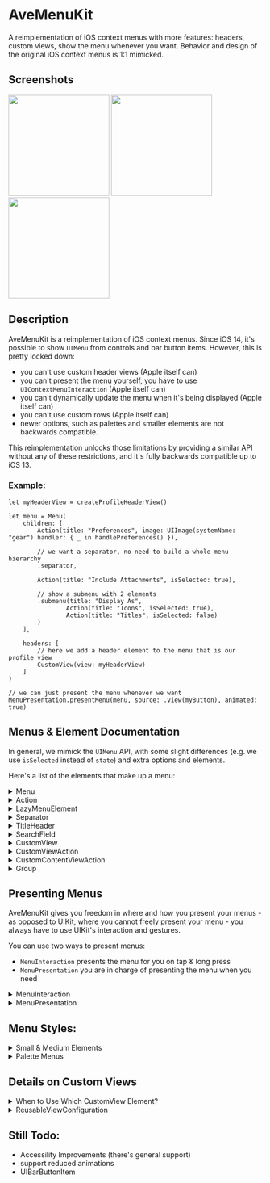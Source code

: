 # AveMenuKit

A reimplementation of iOS context menus with more features: headers, custom views, show the menu whenever you want. Behavior and design of the original iOS context menus is 1:1 mimicked.

## Screenshots

<img src= "https://github.com/user-attachments/assets/934353e1-e682-4b9f-9a12-a2eb651c119e" width=200>
<img src= "https://github.com/user-attachments/assets/a660b754-c9c1-4983-9aeb-0dd71143e30e" width=200>
<img src= "https://github.com/user-attachments/assets/e99c4603-e5ba-45fd-860f-dae191211b97" width=200>

## Description

AveMenuKit is a reimplementation of iOS context menus. Since iOS 14, it's possible to show `UIMenu` from controls and bar button items. However, this is pretty locked down: 

- you can't use custom header views (Apple itself can)
- you can't present the menu yourself, you have to use `UIContextMenuInteraction` (Apple itself can)
- you can't dynamically update the menu when it's being displayed (Apple itself can)
- you can't use custom rows (Apple itself can)
- newer options, such as palettes and smaller elements are not backwards compatible.

This reimplementation unlocks those limitations by providing a similar API without any of these restrictions, and it's fully backwards compatible up to iOS 13.

### Example:

```
let myHeaderView = createProfileHeaderView()

let menu = Menu(
	children: [
		Action(title: "Preferences", image: UIImage(systemName: "gear") handler: { _ in handlePreferences() }),
		
		// we want a separator, no need to build a whole menu hierarchy
		.separator,
		
		Action(title: "Include Attachments", isSelected: true),
		
		// show a submenu with 2 elements
		.submenu(title: "Display As",
				Action(title: "Icons", isSelected: true),
				Action(title: "Titles", isSelected: false)
		)
	],

	headers: [
		// here we add a header element to the menu that is our profile view
		CustomView(view: myHeaderView)
	]
)

// we can just present the menu whenever we want
MenuPresentation.presentMenu(menu, source: .view(myButton), animated: true)

```

## Menus & Element Documentation

In general, we mimick the `UIMenu` API, with some slight differences (e.g. we use `isSelected` instead of `state`) and extra options and elements.

Here's a list of the elements that make up a menu:

<details>
<summary>Menu</summary>

### Menu

A menu shows a list of items and submenus. You can embed a menu into another menu: it's either a submenu that opens on top of the menu or an inline menu by setting the `displaysInline` property to true.

#### Example

A regular (main) menu with different elements:

<img width="277" alt="Main Menu" src="https://github.com/user-attachments/assets/0173bfd8-7bf5-4e84-82f2-f1f218ace014" />

An inline submenu (in the red square):

<img width="267" alt="Image" src="https://github.com/user-attachments/assets/ef72c8c6-1908-49d2-82e4-bc36f7bf6b64" />

An opened non-inline submenu:

<img width="262" alt="Image" src="https://github.com/user-attachments/assets/8e5f220c-5e09-417e-947f-dba80b9feb0d" /> 

#### Properties:
 
- `title` the title of the menu
- `subTitle` the subtitle of the menu
- `image` the image of the menu

##### Attributes

- `isEnabled` if false, the element cannot be selected
- `isDestructive` set this if the element is for a destructive operation
- `isHidden` if set to true, this element won't be shown at all

##### Children

-  `children` the elements that make up this menu
- `headers` elements that will be presented sticky at the top of the menu

##### Configuration

- `preferredElementSize` you can set this to `small` or `medium` to show the elements in this menu in a side-by-side configuration
- `displaysInline` if this is true, a menu that's part of another menu will have it's elements be shown inside of its parent, instead of opening a new submenu
- `displaysAsPalette` displays this menu as a palette. See the `Palette` section
- `betweenMenusSeparatorStyle` this determines if separators are shown between different inline menus
- `onlyDismissesSubMenu` if set to true, tapping an element in this submenu will not dismiss the whole menu, but just close the submenu so we go back to the parent menu.

</details>
<details>
<summary>Action</summary>

### Action

An `Action` is the most common element you see in a menu: it has a title, image and will call a `handler` when it's tapped. An action can also be in a selected state showing a checkmark by setting the `isSelected` flag to true.

#### Example

```
Menu(children: [
  Action(title: "Preferences", image: UIImage(systemName: "gear")),
  Action(title: "Synchronize", image: UIImage(systemName: "cloud"), isEnabled: false),
  Action(title: "Show Categories", image: UIImage(systemName: "bookmark"), isSelected: true),
  Action(title: "Sort By", subtitle: "Newest First", image: UIImage(systemName: "arrow.up.arrow.down")),
  Action(title: "Delete", image: UIImage(systemName: "trash"), isDestructive: true),
])
```
Will result in the following menu:

<img width="262" alt="Image" src="https://github.com/user-attachments/assets/d5aeb231-8ee8-4a3c-bbde-62502cae2a3c" />

##### Properties

- `title` the title of the action
- `subTitle` the subtitle of the action
- `image` the image of the action
- `selectedImage` the image that will be used if `isSelected = true`

##### Attributes

- `isSelected` if true, the item will be shown with a checkmark indicating selection
- `isEnabled` if false, the element cannot be selected
- `isDestructive` set this if the element is for a destructive operation
- `isHidden` if set to true, this element won't be shown at all

##### Interaction
- `handler` the handler that will be invoked when the user taps on the item
- `keepsMenuPresented` if true, the menu will not be dismissed when the user taps on the item

</details>
<details>
<summary>LazyMenuElement</summary>

### LazyMenuElement

A placeholder menu element that will replace itself with the result of a provider callback. You use this to load menu contents on demand. Set the `shouldCache` flag to determine if the provided contents will be cached or not. If not cached, every time the (sub)menu reappears the provider is queried for contents again.


#### Example

```
LazyMenuElement(shouldCache: false, provider: { completion in
  // pretend we are loading data from somewhere that takes 3 seconds
  DispatchQueue.main.asyncAfter(deadline: .now() + 3, execute: {
    completion([
      Action(title: "John"),
      Action(title: "Diane"),
      Action(title: "Peter"),
      Action(title: "Christina"),
    ])
  })
})
```

Will result in the following:

![Image](https://github.com/user-attachments/assets/f496a17c-76ca-4241-bf3a-c58931f52db2)

#### Properties

- `provider` the provider closure that will be called to provide contents. A `completion` handler will be called that should be called with the new contents.
- `shouldCache` if shouldCache is true, once the content is provided it will never be queried again, even if the (sub)menu is hidden and presented later again. If true, the provider will be queried whenever the (sub)menu appears again.
- `isHidden` if set to true, this element won't be shown at all

</details>
<details>
<summary>Separator</summary>

### Separator

Sometimes you just want to show a separator between elements, without introducing a whole submenu that complicate things. This is where `Separator` comes in. It's a separator.

#### Example

```
Separator()
```

The separator is marked in red here:

<img width="272" alt="Image" src="https://github.com/user-attachments/assets/60e37c52-5524-4fc0-991c-010041af6718" />

#### Properties:

- `isHidden` if set to true, this element won't be shown at all

</details>
<details>
<summary>TitleHeader</summary>

### TitleHeader

Sometimes you want to have a title header, without introducing a whole submenu. This is where `TitleHeader` comes in.


#### Example

```
TitleHeader("My Title")
```

The title header is marked in red here:

<img width="267" alt="Image" src="https://github.com/user-attachments/assets/77f49d68-f3c0-4c63-aa37-a6ea8bb65bfc" />

#### Properties:

- `title` the title to show
- `isHidden` if set to true, this element won't be shown at all

</details>
<details>
<summary>SearchField</summary>

### SearchField

Embeds a search field in the menu. Best used as a `headers` element in a (sub)menu.

#### Example

````
// we define a set of languages as Actions
let languages = [
  Action(title: "Dutch"),
  Action(title: "English"),
  Action(title: "French"),
  Action(title: "German"),
  Action(title: "Italian"),
  Action(title: "Spanish"),
  Action(title: "Swedish"),
]

// next we have a search field that on search filters the languages by hiding the elements that don't match'
let searchField = SearchField(placeholder: "Search For a Language", updater: { searchText in
  for language in languages {
    language.isHidden = (searchText.isEmpty == false && language.title?.localizedCaseInsensitiveContains(searchText) == false)
  }
})

// and finally we build a menu with the languages as children and the searchField as a header
return Menu(children: languages, headers: [searchField])
````

This shows as:

![Image](https://github.com/user-attachments/assets/499f6b35-0864-4f9d-9748-029026893fe0)

#### Properties:

- `placeholder` the placeholder that is shown in the search field when the user didn't any text yet
- `searchText` the search text to show in the search field by default. Will be updated when the user types in the search field
- `updater` the callback that will be called when the user types in the search field.
- `shouldAutomaticallyFocusOnAppearance` if true, the search field will become first responder when it appears to the user
- `isEnabled` if false, the search field cannot be focused 
- `isHidden` if set to true, this element won't be shown at all

</details>
<details>
<summary>CustomView</summary>

### CustomView

This allows you to embed a custom view in a menu. The element cannot be highlighted and the custom view can be interacted with by the user (e.g. you can place controls in it). This element is best used a `headers` element.

The view you supply can take up the full width of the menu and is free to determine its own height.

#### Example

```
// a function that creates a header view for us with a profile photo and a name and subtitle
let headerView = createHeaderView()

// next we create an element for it
let customViewElement = CustomView(view: headerView)

let menu = Menu(children: [...], headers: [customViewElement])

```

This results in:

<img width="292" alt="Image" src="https://github.com/user-attachments/assets/ee9b35b8-8912-4fb5-9090-f7a42af90060" />

#### Properties:

- `view` the custom view. This is a `ReusableViewConfiguration` for more flexibility. See the discussion below.
- `isHidden` if set to true, this element won't be shown at all

#### Convenience Initializers:

- `init(view: UIView)` takes an existing view and shows it
- `init(viewProvider: @escaping () -> UIView)` creates the view on demand by calling the `viewProvider` block when needed

#### Reusable Views

If you use `CustomViewAction` as a one-off element, you usually don't need reusablity and can use one of the convenience initializers. However, if you build a __subclass__ or __reusable__ Element, your element can be shown a lot of times and you need to account for __reusability__ by using a full `ReusableViewConfiguration`. 

See the discussion on `ReusableViewConfiguration` below.

</details>
<details>
<summary>CustomViewAction</summary>

### CustomViewAction

This allows you to embed a custom view in a menu and have the highlight and tap the element. When the element is tapped, a handler is called and the menu is dismissed, like a regular `Action`. The custom view cannot be interacted with by the user. 

The view you supply can take up the full width of the menu and is free to determine its own height.

#### Example

```
// a function that creates a header view for us with a profile photo and a name and subtitle
let headerView = createHeaderView()

// next we create an element for it and register a handler
let customViewActionElement = CustomView(view: headerView, handler: { _ in
  print("Selected!") 
})

let menu = Menu(children: [customViewActionElement])

```

This results in:

<img width="292" alt="Image" src="https://github.com/user-attachments/assets/ee9b35b8-8912-4fb5-9090-f7a42af90060" />

#### Properties:

- `view` the custom view. This is a `ReusableViewConfiguration` for more flexibility. See the discussion below.

##### Attributes

- `isEnabled` if false, the element cannot be selected. The custom view can change the appearance of the menu.
- `isDestructive` set this if the element is for a destructive operation. The custom view can change the appearance of the menu.
- `isHidden` if set to true, this element won't be shown at all

##### Interaction
- `handler` the handler that will be invoked when the user taps on the item
- `keepsMenuPresented` if true, the menu will not be dismissed when the user taps on the item

#### Convenience Initializers:

- `init(view: UIView)` takes an existing view and shows it
- `init(viewProvider: @escaping () -> UIView)` creates the view on demand by calling the `viewProvider` block when needed

#### Reusable Views

If you use `CustomViewAction` as a one-off element, you usually don't need reusablity and can use one of the convenience initializers. However, if you build a __subclass__ or __reusable__ MenuElement, your element can be shown a lot of times and you need to account for __reusability__ by using a full `ReusableViewConfiguration`. 

See the discussion on `ReusableViewConfiguration` below.

</details>
<details>
<summary>CustomContentViewAction</summary>

### CustomContentViewAction

This allows you to make a custom `Action` element with a custom view as content and a custom `trailing accessory`. The custom view and trailing accessory are positioned and managed for you, so that it follows the layout of other `Action` elements. E.g, your content might be insetted from the edges of the menu, depending on the configuration of the action and other.

A `CustomContentViewAction` also can show a checkmark and has a `handler` when it is tapped on. The views you provide are not interactable.

#### Example

````
// Our custom content view is a label that shows an attributed string to
// show a (beta) label in a custom font and color.
let contentView = ReusableViewConfiguration.reusableView(
  reuseIdentifier: "MyLabel",
  provider: {
    // simple label - we could do more configuration here if needed
    return UILabel()
  }, updater: { label, metrics, animated in
    // configure our label with the metrics
    label.numberOfLines = metrics.maximumNumberOfLines
    label.textColor = metrics.contentColor
    label.font = metrics.contentFont

    // and set an attributed string as the label text
    let attributedText = NSMutableAttributedString(string: "AutoSummary")
    attributedText.append(NSAttributedString(string: " (beta)", attributes: [
	  .font: UIFont.preferredFont(forTextStyle: .caption1),
	  .foregroundColor: metrics.contentColor.withAlphaComponent(0.5),
	  .baselineOffset: 5,
    ]))
    label.attributedText = attributedText
  }
)

// `Action` can only show images, but we want to show an emoji, so
// our trailing accessory is a `UILabel` that shows an emoji.
//
// We use the `viewClass` variant here, since we don't configure the label
let trailingAccessoryView = ReusableViewConfiguration.reusableView(
  reuseIdentifier: "MyAccessoryLabel",
  viewClass: UILabel.self,
  updater: { label, metrics, animated in
    label.font = metrics.contentFont
    label.numberOfLines = 1
    label.text = "😍"
  }
)

// configure our `CustomContentViewAction`. Notice how we can use the `isSelected` property, just like with regular Actions
let customContentViewAction = CustomContentViewAction(contentView: contentView, trailingAccessoryView: trailingAccessoryView, isSelected: true)

// and create our menu with our custom action
return Menu(children: [
	Action(title: "Preferences", image: UIImage(systemName: "gear")),
	.separator,
	Action(title: "Use Language", image: UIImage(systemName: "globe"), isSelected: true),
	Action(title: "Use Location", image: UIImage(systemName: "location")),
	customContentViewAction
])
````

This results in the following menu, where the bottom element is using a custom content view: notice the `(beta)` label in a different font and color on the title and the use of an emoji as image. 

<img width="269" alt="Image" src="https://github.com/user-attachments/assets/d7b94ca4-4ee8-4776-b51f-519d69680fcb" />

#### Properties:

- `contentView` the custom content view that is placed where the `title` of a normal `Action` is shown. This is a `ReusableViewConfiguration` for more flexibility. See the discussion below.
- `trailingAccessoryView` the trailing accessory view that is placed where the `image` of a normal `Action` is shown. This is a `ReusableViewConfiguration` for more flexibility. See the discussion below.

##### Attributes

- `isSelected` if true, the item will be shown with a checkmark indicating selection
- `isEnabled` if false, the element cannot be selected
- `isDestructive` set this if the element is for a destructive operation
- `isHidden` if set to true, this element won't be shown at all

##### Interaction
- `handler` the handler that will be invoked when the user taps on the item
- `keepsMenuPresented` if true, the menu will not be dismissed when the user taps on the item
   
#### Reusable Views

You usually use this element when you want to provide a __subclass__ or a __reusable__ MenuElement. Because your custom element can be shown a lot of times in a menu, you need to account for __reusability__ for performance reasons. 

See the discussion on `ReusableViewConfiguration` below.

</details>
<details>
<summary>Group</summary>

### Group

This element can be used to logically group a list of other elements - it doesn't do anything. 

You can also use this for subclassing to hide your internal element representation. For example, if you want to provide a `Language` element you could either:

- subclass `Action` and add a `languageCode` property which then sets the `title`. All the original properties of `Action` can still be set, including `title`.
- subclass `Group`, add a `languageCode` property and have an internal `action` element that you override. This way, you don't leak out that you use an `Action` for displaying your contents. See the example below.

#### Example

```
class Language: Group {
  var languageCode: String {
    didSet {
      guard languageCode != oldValue else { return }
      action.title = languageNameFromCode(languageCode)
      setNeedsUpdate()
    }
  }
  
  private let action = UIAction()
  
  public var displayedElements: [MenuElement] {
    return [action]
  }
  
  init(code: String) {
    self.languageCode = code
	action.title = languageNameFromCode(code)
	super.init()
  }
}

let englishLanguageElement = Language(code: "en")
let spanishLanguageElement = Language(code: "es")

let menu = Menu(children: [englishLanguageElement, spanishLanguageElement])
```

As you can see, people instantiating a `Language` subclass Element cannot see how it's internal implementation uses an `Action` row to actual display content.


#### Properties:

- `displayedElements` override this in subclasses to dynamically provide the content of the group
- `isHidden` if set to true, this element won't be shown at all

</details>

## Presenting Menus

AveMenuKit gives you freedom in where and how you present your menus - as opposed to UIKit, where you cannot freely present your menu - you always have to use UIKit's interaction and gestures.

You can use two ways to present menus: 

- `MenuInteraction` presents the menu for you on tap & long press
- `MenuPresentation` you are in charge of presenting the menu when you need

<details>
<summary>MenuInteraction</summary>

### MenuInteraction

A `MenuInteraction` can be added to any `UIView` or `UIControl` and will add appropriate gesture recognizers to show the menu when tapped or long pressed.

#### Example

The simplest form is to add an interaction with a passed in menu:

```
let myButton = UIButton()
let myMenu = createMyMenu()
myButton.addInteraction(MenuInteraction(menu: myMenu))
```

You can also dynamically provide a menu every time it is needed:

```
let myButton = UIButton()
myButton.addInteraction(MenuInteraction(menuProvider: { [weak self] in
  // this will be called every time the menu is presented 
  return self?.createMyMenu()
}))
``` 

#### Properties:

- `menuProvider` a closure that will be called every time a menu is needed
- `menu` convenience - set a menu that will be used for every presentation
- `attachmentPointProvider` if you want to attach the menu at a different point, use this closure and return the point where the menu should attach to the control.
- `preferredElementOrder` the preferred order of the elements in the menu

#### Methods:

- `presentMenu(animated:)` presents the menu if possible
- `dismissMenu(animated:)` dismisses any presented menu

</details>
<details>
<summary>MenuPresentation</summary>

### MenuPresentation

If you want more control over how a menu is presented and when, you use `MenuPresentation`. Now you are in charge of presenting the menu on user interaction and you can configure it any way you want.

#### Example

The simplest way of presenting a menu is using the static `presentMenu()` helper:

```
func onButtonTap() {
  let myMenu = createMyMenu()
  MenuPresentation.presentMenu(myMenu, source: .view(myButton), animated: true)
}

```

If you want more control, you can also instantiate a `MenuPresentation` and even keep it around for a long time:

```
// configure a presentation
let presentation = MenuPresentation()
presentation.source = .view(myButton, attachmentPoint: CGPoint(x: 100, y: 10))
presentation.preferredElementOrder = .fixed
presentation.dismissalCallback = { [weak myButton] in
  myButton.isHighlighted = false 
}

// and present the menu
myButton.isHighlighted = true
presentation.present(animated: true)
```

#### Properties:

- `menu` the menu to present - must be set before calling `present()`
- `source` the source view or bar button item that presents the animation - must be set before calling `present()`
- `preferredElementOrder` the preferred order of the elements in the menu
- `transferringLongPressGestureRecognizer` used to transfer long presses to the menu, so the user can smoothly select items after a long press by just moving their finger.
- `dismissalCallback` will be called when the menu is no longer presented


#### Methods:

- `present(animated:)` presents the menu. `menu` and `source` must be set
- `dismiss(animated:)` dismisses the currently presented menu.
- `presentMenu(...)` static convenience method to present a menu in one go. Returns the created `MenuPresentation` that is already presenting a menu.

#### Transferring Long Presses

If you present a menu on long press, it would be nice if the user can just move their finger towards the menu and select a menu element in one go, without ever lifting their finger. You can achieve this by setting `transferringLongPressGestureRecognizer`: the menu will transfer the long press gesture to the menu and allow smooth selection.

You can even set this after using the static `presentMenu()` helper:

```
func onLongPressStarted(sender: UILongPressGestureRecognizer) {
  let presentation = MenuPresentation.presentMenu(myMenu, source: .view(myButton), animated: true)
  presentation.transferringLongPressGestureRecognizer = sender
}
```

</details>

## Menu Styles:

<details>
<summary>Small & Medium Elements</summary>

### Small & Medium Elements

Menus with `preferredElementSize` set to `.small` or `.medium` will try to render their `Action`, non-inline `Menu` and `LazyMenuElement`s as side-by-side buttons. `.small` can hold up to 5 elements, `.medium` up to 3. Any extra elements or custom elements will be shown as regular elements. 

<img width="277" alt="Image" src="https://github.com/user-attachments/assets/12cbb20b-6459-4fcf-9a22-6b8eefc09bb4" />

</details>
<details>
<summary>Palette Menus</summary>

### Palette Menus

A menu with `displaysAsPalette` set to true will render any `Action`, non-inline `Menu` or `LazyMenuElement` as inline scrollable palette strip.

<img width="277" alt="Image" src="https://github.com/user-attachments/assets/5ae50cff-c5d3-4c36-afb2-b62d838cec10" />

You can control the way `isSelected` elements are shown using the `paletteSelectionStyle` property on the `Menu`. By default it tints the image, but you can also use a circle or an open circle.  

</details>


## Details on Custom Views

<details>
<summary>When to Use Which CustomView Element?</summary>

### When to Use Which CustomView Element?

There are three custom view elements in AveMenuKit, for different use cases.

- Use `CustomView` if you want to display a view in the menu, most often as a header.
- Use `CustomViewAction` if you want an element that the user can tap on, but with a completely custom layout
- Use `CustomContentViewAction` if you want an `Action` but with different content and image views.

</details>
<details>
<summary>ReusableViewConfiguration</summary>

### ReusableViewConfiguration

For simple, one-off views such as header you don't need to take __reusability__ into account. However, if you make a subclass element that provides a different configuration you need to think of __reusability__. Your element subclass could be added hundreds of time to a menu. To keep performance okay, you need to reuse views. `ReusableViewConfiguration` allows you to do that.

#### Creation & Updating

Creating a custom view is separated from updating it. `ReusableViewConfiguration` has split this into two methods:

- `provider` gets called when we need a new custom view
- `update` is called when a custom view needs to be updated, which can happen many times when a menu is displayed.


#### Reusing Views
To make things performant, the menu will try to avoid calling the `provider` and re-use previously used custom views that are no longer displayed. It will still call `update()` on these views, so you can configure the view correctly.

You make use of this system by setting the `ReusableViewConfiguration` `reuseIdentifier` to something unique: the menu takes care of caching views for you.

Use the `.reusableView(reuseIdentifier:...)` methods to register a reusable view.

#### Single-Element Views

If you are not subclassing, you can also use per-element views. A per-element view is strictly re-used only for the same exact element instance. If the element scrolls offscreen its view is cached, if it displays again the view might be reused saving a costly creation of the view.

Use the `.singleElementView()` methods to create such a view.

#### One-off views

If you don't really need any of the caching, use one-off views. Those views are never cached

Use the `.view()` methods to use a single pre-created view or use the `.viewProvider()` method to create it on demand.
</details>

## Still Todo:

- Accessility Improvements (there's general support)
- support reduced animations
- UIBarButtonItem
